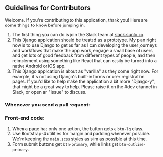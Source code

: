 Guidelines for Contributors
---------------------------

Welcome. If you're contributing to this application, thank you! Here are some
things to know before jumping in.

1. The first thing you can do is join the Slack team at
[slack.sunlo.co](http://slack.sunlo.co).
1. This Django application should be treated as a prototype. My plan right now
is to use Django to get as far as I can developing the user journeys and
workflows that make the app work, engage a small base of users, and get lots of
good feedback from different types of people, and then reimplement using
something like React that can easily be turned into a native Android or iOS app.
1. This Django application is about as "vanilla" as they come right now.
For example, it's not using Django's built-in forms or user registration pages.
If you'd like to help make the application a bit more "Django-y", that might be
a great way to help. Please raise it on the #dev channel in Slack, or open an
"issue" to discuss.

### Whenever you send a pull request:



### Front-end code:

1. When a page has only one action, the button gets a `btn-lg` class.
1. Use Bootstrap-4 utilities for margin and padding whenever possible. We're
keeping the `main.scss` styles as slim as possible at this time.
1. Form submit buttons get `btn-primary`, while links get `btn-outline-primary`.
